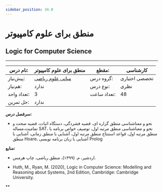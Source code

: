 ```yaml
---
sidebar_position: 34.0
---
```

# منطق برای علوم کامپیوتر
## Logic for Computer Science
_______________________________________________________________________________
| نام درس:    | منطق برای علوم کامپیوتر                                   | مقطع:       | کارشناسی      |
| ----------- | --------------------------------------------------------- | ----------- | ------------- |
| پیش‌نیاز:   | [مبانی علوم ریاضی](../base/Foundations-of-Mathematics.md) | گروه درس:   | تخصصی اختیاری |
| هم‌نیاز:    | ندارد                                                     | نوع درس:    | نظری          |
| تعداد واحد: | 3                                                         | تعداد ساعت: | 48            |
| حل تمرین:   |  ندارد                                                    |             |               |

**سرفصل درس:**


- نحو و معناشناسی منطق گزاره ای، قضیه فشردگی، دستگاه اثبات، قضیه صحت و تمامیت،مساله SAT، نحو و معناشناسی منطق مرتبه اول، توصیف خواص برنامه با منطق مرتبه اول، قواعد استنتاج منطق مرتبه اول، آشنایی با منطق زمانی، آشنایی با منطق Hoare، آشنایی با زبان برنامه نویسی Prolog

**منابع:**


- اردشیر، م. (۱۳۹۹)، منطق ریاضی، چاپ هرمس.

- Huth, M., Ryan, M. (2020), Logic in Computer Science: Modelling and Reasoning about Systems, 2nd Edition, Cambridge: Cambridge University.

**
